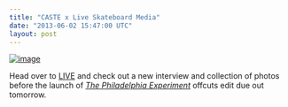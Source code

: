 ```yaml
---
title: "CASTE x Live Skateboard Media"
date: "2013-06-02 15:47:00 UTC"
layout: post
---
```


<p><a href="https://liveskateboardmedia.com/fr/article/meeting-caste-quality"><img alt="image" src="https://media.tumblr.com/b4733b335a39b3fe2f3799b237f9da6b/tumblr_inline_mnrvtvI2AH1qz4rgp.jpg"/></a></p>
<p>Head over to <a href="https://liveskateboardmedia.com/fr/article/meeting-caste-quality">LIVE</a> and check out a new interview and collection of photos before the launch of <em><a href="https://vimeo.com/61014435">The Philadelphia Experiment</a></em> offcuts edit due out tomorrow. </p>
